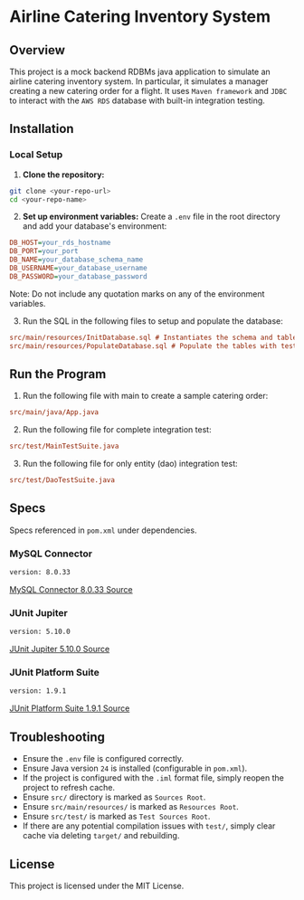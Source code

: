 # Airline Catering Inventory System

## Overview
This project is a mock backend RDBMs java application to simulate an airline catering inventory system.
In particular, it simulates a manager creating a new catering order for a flight.
It uses `Maven framework` and `JDBC` to interact with the `AWS RDS` database with built-in integration testing.

## Installation

### Local Setup
1. **Clone the repository:**
```sh
git clone <your-repo-url>
cd <your-repo-name>
```

2. **Set up environment variables:**
   Create a `.env` file in the root directory and add your database's environment:
 ```ini
DB_HOST=your_rds_hostname
DB_PORT=your_port
DB_NAME=your_database_schema_name
DB_USERNAME=your_database_username
DB_PASSWORD=your_database_password
 ```
Note: Do not include any quotation marks on any of the environment variables.

3. Run the SQL in the following files to setup and populate the database:
```ini
src/main/resources/InitDatabase.sql # Instantiates the schema and tables
src/main/resources/PopulateDatabase.sql # Populate the tables with test cases and a sample
```


## Run the Program
1. Run the following file with main to create a sample catering order:
```ini
src/main/java/App.java
```

2. Run the following file for complete integration test:
```ini
src/test/MainTestSuite.java
```

3. Run the following file for only entity (dao) integration test:
```ini
src/test/DaoTestSuite.java
```

## Specs
Specs referenced in `pom.xml` under dependencies.

### MySQL Connector
```sh
version: 8.0.33
```
[MySQL Connector 8.0.33 Source](https://repo.maven.apache.org/maven2/mysql/mysql-connector-java/8.0.33/)

### JUnit Jupiter
```sh
version: 5.10.0
```
[JUnit Jupiter 5.10.0 Source](https://mvnrepository.com/artifact/org.junit.jupiter/junit-jupiter-api/5.10.0)

### JUnit Platform Suite
```sh
version: 1.9.1
```
[JUnit Platform Suite 1.9.1 Source](https://mvnrepository.com/artifact/org.junit.platform/junit-platform-suite/1.9.1)


## Troubleshooting
- Ensure the `.env` file is configured correctly.
- Ensure Java version `24` is installed (configurable in `pom.xml`).
- If the project is configured with the `.iml` format file, simply reopen the project to refresh cache.
- Ensure `src/` directory is marked as `Sources Root`.
- Ensure `src/main/resources/` is marked as `Resources Root`.
- Ensure `src/test/` is marked as `Test Sources Root`.
- If there are any potential compilation issues with `test/`, simply clear cache via deleting `target/` and rebuilding.

## License
This project is licensed under the MIT License.